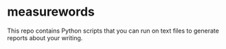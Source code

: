 # measurewords
This repo contains Python scripts that you can run on text files to generate reports about your writing.

